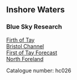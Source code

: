 ## Inshore Waters   
### Blue Sky Research  
[Firth of Tay](http://www.archive.org/download/hc026/hc026_01_Firth_of_Tay_-_BSR.mp3)  
[Bristol Channel](http://www.archive.org/download/hc026/hc026_02_Bristol_Channel_-_BSR.mp3)  
[First of Tay Forecast](http://www.archive.org/download/hc026/hc026_03_Firth_of_Tay_Forecast_-_BSR.mp3)  
[North Foreland](http://www.archive.org/download/hc026/hc026_04_North_Foreland_-_BSR.mp3)  
  
Catalogue number: hc026  
  
